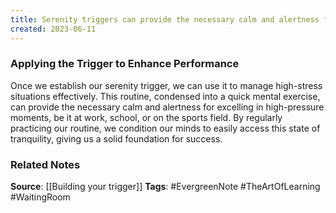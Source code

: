 ```yaml
---
title: Serenity triggers can provide the necessary calm and alertness for excelling in high-pressure moments
created: 2023-06-11
---
```


### Applying the Trigger to Enhance Performance
Once we establish our serenity trigger, we can use it to manage high-stress situations effectively. This routine, condensed into a quick mental exercise, can provide the necessary calm and alertness for excelling in high-pressure moments, be it at work, school, or on the sports field. By regularly practicing our routine, we condition our minds to easily access this state of tranquility, giving us a solid foundation for success.

### Related Notes
**Source**: [[Building your trigger]]
**Tags**: #EvergreenNote #TheArtOfLearning #WaitingRoom 

